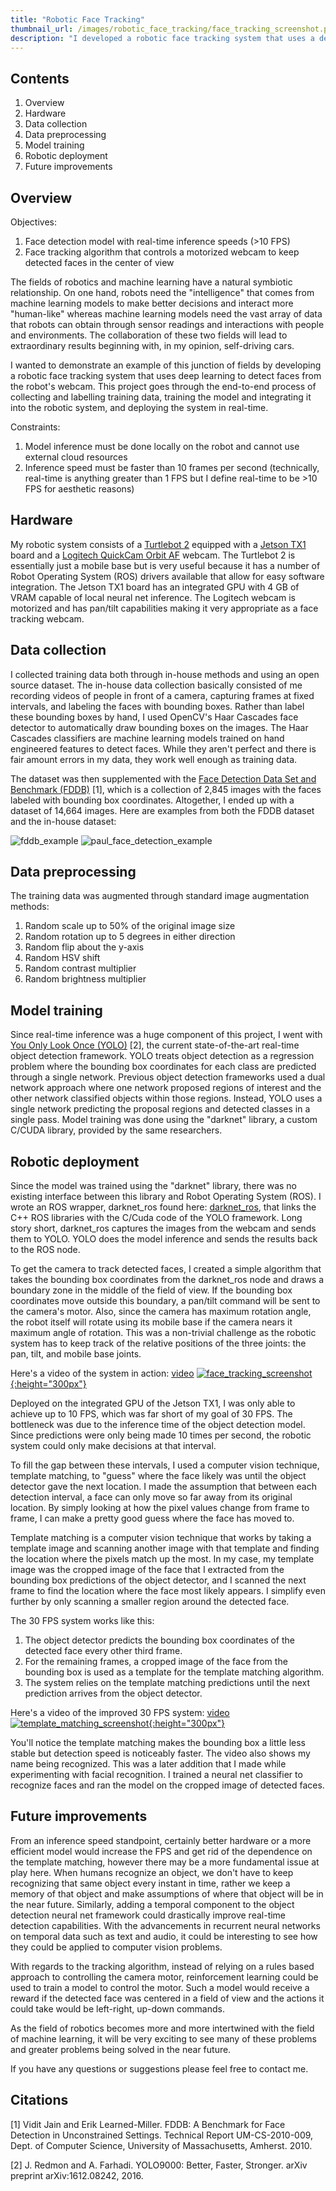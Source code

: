 ```yaml
---
title: "Robotic Face Tracking"
thumbnail_url: /images/robotic_face_tracking/face_tracking_screenshot.png
description: "I developed a robotic face tracking system that uses a deep learning model to detect faces and use those predictions to control a motorized webcam to keep detected faces centered in the field of view"
---
```


## Contents
1. Overview
2. Hardware
3. Data collection
4. Data preprocessing
5. Model training
7. Robotic deployment
8. Future improvements

## Overview
Objectives:
1. Face detection model with real-time inference speeds (>10 FPS)
2. Face tracking algorithm that controls a motorized webcam to keep detected faces in the center of view

The fields of robotics and machine learning have a natural symbiotic relationship.  On one hand, robots need the "intelligence" that comes from machine learning models to make better decisions and interact more "human-like" whereas machine learning models need the vast array of data that robots can obtain through sensor readings and interactions with people and environments.  The collaboration of these two fields will lead to extraordinary results beginning with, in my opinion, self-driving cars.

I wanted to demonstrate an example of this junction of fields by developing a robotic face tracking system that uses deep learning to detect faces from the robot's webcam.  This project goes through the end-to-end process of collecting and labelling training data, training the model and integrating it into the robotic system, and deploying the system in real-time.  

Constraints:
1. Model inference must be done locally on the robot and cannot use external cloud resources
2. Inference speed must be faster than 10 frames per second (technically, real-time is anything greater than 1 FPS but I define real-time to be >10 FPS for aesthetic reasons)

## Hardware
My robotic system consists of a [Turtlebot 2](http://www.turtlebot.com/turtlebot2/) equipped with a [Jetson TX1](https://developer.nvidia.com/embedded/buy/jetson-tx1-devkit) board and a [Logitech QuickCam Orbit AF](http://support.logitech.com/en_us/product/quickcam-sphere-af) webcam.  The Turtlebot 2 is essentially just a mobile base but is very useful because it has a number of Robot Operating System (ROS) drivers available that allow for easy software integration. The Jetson TX1 board has an integrated GPU with 4 GB of VRAM capable of local neural net inference.  The Logitech webcam is motorized and has pan/tilt capabilities making it very appropriate as a face tracking webcam.  

## Data collection
I collected training data both through in-house methods and using an open source dataset.  The in-house data collection basically consisted of me recording videos of people in front of a camera, capturing frames at fixed intervals, and labeling the faces with bounding boxes. Rather than label these bounding boxes by hand, I used OpenCV's Haar Cascades face detector to automatically draw bounding boxes on the images.  The Haar Cascades classifiers are machine learning models trained on hand engineered features to detect faces.  While they aren't perfect and there is fair amount errors in my data, they work well enough as training data.  

The dataset was then supplemented with the [Face Detection Data Set and Benchmark (FDDB)](http://vis-www.cs.umass.edu/fddb/) [1], which is a collection of 2,845 images with the faces labeled with bounding box coordinates.  Altogether, I ended up with a dataset of 14,664 images.  Here are examples from both the FDDB dataset and the in-house dataset:

![fddb_example](/images/robotic_face_tracking/fddb_example_1.png) ![paul_face_detection_example](/images/robotic_face_tracking/paul_face_detection_example_1.png)

## Data preprocessing
The training data was augmented through standard image augmentation methods:
1. Random scale up to 50% of the original image size
2. Random rotation up to 5 degrees in either direction
3. Random flip about the y-axis
4. Random HSV shift
5. Random contrast multiplier
6. Random brightness multiplier

## Model training
Since real-time inference was a huge component of this project, I went with [You Only Look Once (YOLO)](https://pjreddie.com/darknet/yolo/) [2], the current state-of-the-art real-time object detection framework.  YOLO treats object detection as a regression problem where the bounding box coordinates for each class are predicted through a single network.  Previous object detection frameworks used a dual network approach where one network proposed regions of interest and the other network classified objects within those regions.  Instead, YOLO uses a single network predicting the proposal regions and detected classes in a single pass.  Model training was done using the "darknet" library, a custom C/CUDA library, provided by the same researchers.

## Robotic deployment
Since the model was trained using the "darknet" library, there was no existing interface between this library and Robot Operating System (ROS). I wrote an ROS wrapper, darknet_ros found here: [darknet_ros](https://github.com/pgigioli/darknet_ros), that links the C++ ROS libraries with the C/Cuda code of the YOLO framework.  Long story short, darknet_ros captures the images from the webcam and sends them to YOLO.  YOLO does the model inference and sends the results back to the ROS node.  

To get the camera to track detected faces, I created a simple algorithm that takes the bounding box coordinates from the darknet_ros node and draws a boundary zone in the middle of the field of view.  If the bounding box coordinates move outside this boundary, a pan/tilt command will be sent to the camera's motor.  Also, since the camera has maximum rotation angle, the robot itself will rotate using its mobile base if the camera nears it maximum angle of rotation.  This was a non-trivial challenge as the robotic system has to keep track of the relative positions of the three joints: the pan, tilt, and mobile base joints.

Here's a video of the system in action: [video](https://www.youtube.com/watch?v=QhWH9uxAcsw&t)
[![face_tracking_screenshot](/images/robotic_face_tracking/face_tracking_screenshot_icon.png){:height="300px"}](https://www.youtube.com/watch?v=QhWH9uxAcsw&t)

Deployed on the integrated GPU of the Jetson TX1, I was only able to achieve up to 10 FPS, which was far short of my goal of 30 FPS.  The bottleneck was due to the inference time of the object detection model.  Since predictions were only being made 10 times per second, the robotic system could only make decisions at that interval.  

To fill the gap between these intervals, I used a computer vision technique, template matching, to "guess" where the face likely was until the object detector gave the next location.  I made the assumption that between each detection interval, a face can only move so far away from its original location.  By simply looking at how the pixel values change from frame to frame, I can make a pretty good guess where the face has moved to.  

Template matching is a computer vision technique that works by taking a template image and scanning another image with that template and finding the location where the pixels match up the most.  In my case, my template image was the cropped image of the face that I extracted from the bounding box predictions of the object detector, and I scanned the next frame to find the location where the face most likely appears.  I simplify even further by only scanning a smaller region around the detected face.  

The 30 FPS system works like this:
1. The object detector predicts the bounding box coordinates of the detected face every other third frame.  
2. For the remaining frames, a cropped image of the face from the bounding box is used as a template for the template matching algorithm.
3. The system relies on the template matching predictions until the next prediction arrives from the object detector.

Here's a video of the improved 30 FPS system: [video](https://www.youtube.com/watch?v=QCtGKoXJ_pU)
[![template_matching_screenshot](/images/robotic_face_tracking/template_matching_screenshot.png){:height="300px"}](https://www.youtube.com/watch?v=QCtGKoXJ_pU)

You'll notice the template matching makes the bounding box a little less stable but detection speed is noticeably faster.  The video also shows my name being recognized.  This was a later addition that I made while experimenting with facial recognition. I trained a neural net classifier to recognize faces and ran the model on the cropped image of detected faces.  

## Future improvements
From an inference speed standpoint, certainly better hardware or a more efficient model would increase the FPS and get rid of the dependence on the template matching, however there may be a more fundamental issue at play here.  When humans recognize an object, we don't have to keep recognizing that same object every instant in time, rather we keep a memory of that object and make assumptions of where that object will be in the near future.  Similarly, adding a temporal component to the object detection neural net framework could drastically improve real-time detection capabilities.  With the advancements in recurrent neural networks on temporal data such as text and audio, it could be interesting to see how they could be applied to computer vision problems.

With regards to the tracking algorithm, instead of relying on a rules based approach to controlling the camera motor, reinforcement learning could be used to train a model to control the motor.  Such a model would receive a reward if the detected face was centered in a field of view and the actions it could take would be left-right, up-down commands.  

As the field of robotics becomes more and more intertwined with the field of machine learning, it will be very exciting to see many of these problems and greater problems being solved in the near future.

If you have any questions or suggestions please feel free to contact me.

## Citations
[1] Vidit Jain and Erik Learned-Miller. FDDB: A Benchmark for Face Detection in Unconstrained Settings. Technical Report UM-CS-2010-009, Dept. of Computer Science, University of Massachusetts, Amherst. 2010.

[2] J. Redmon and A. Farhadi. YOLO9000: Better, Faster, Stronger. arXiv preprint arXiv:1612.08242, 2016.
